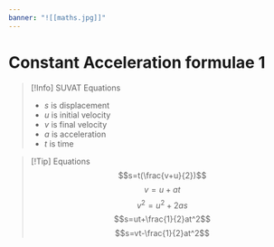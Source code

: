 ```yaml
---
banner: "![[maths.jpg]]"
---
```

# Constant Acceleration formulae 1

> [!Info] SUVAT Equations 
> - $s$ is displacement 
> - $u$ is initial velocity 
> - $v$ is final velocity 
> - $a$ is acceleration 
> - $t$ is time

> [!Tip] Equations 
> $$s=t(\frac{v+u}{2})$$
> $$v=u+at$$
> $$v^2=u^2+2as$$
> $$s=ut+\frac{1}{2}at^2$$
> $$s=vt-\frac{1}{2}at^2$$




